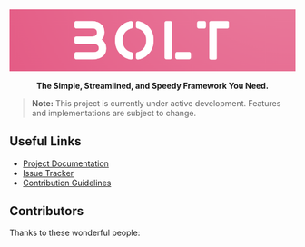 <div align="center">
    <img src="https://github.com/theveryheavy/Bolt/blob/main/readmeFiles/images/logo.png?raw=true" alt="Bolt Logo" width="1500">
    <p><strong>The Simple, Streamlined, and Speedy Framework You Need.</strong></p>
</div>

> **Note:** This project is currently under active development. Features and implementations are subject to change.

## Useful Links

- [Project Documentation](https://bolt.theveryheavy.eu/wiki)
- [Issue Tracker](https://github.com/theveryheavy/Bolt/issues)
- [Contribution Guidelines](https://github.com/theveryheavy/Bolt/blob/main/CONTRIBUTING.md)

## Contributors

Thanks to these wonderful people:
